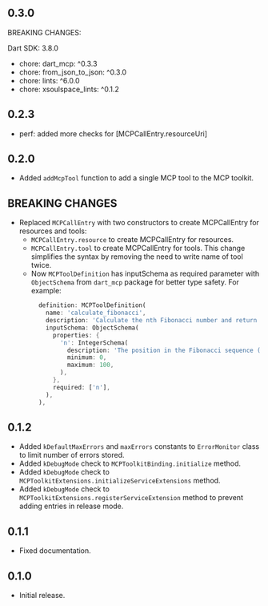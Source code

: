 ## 0.3.0

BREAKING CHANGES:

Dart SDK: 3.8.0

- chore: dart_mcp: ^0.3.3
- chore: from_json_to_json: ^0.3.0
- chore: lints: ^6.0.0
- chore: xsoulspace_lints: ^0.1.2

## 0.2.3

- perf: added more checks for [MCPCallEntry.resourceUri]

## 0.2.0

- Added `addMcpTool` function to add a single MCP tool to the MCP toolkit.

## BREAKING CHANGES

- Replaced `MCPCallEntry` with two constructors to create MCPCallEntry for resources and tools:
  - `MCPCallEntry.resource` to create MCPCallEntry for resources.
  - `MCPCallEntry.tool` to create MCPCallEntry for tools.
    This change simplifies the syntax by removing the need to write name of tool twice.
  - Now `MCPToolDefinition` has inputSchema as required parameter with `ObjectSchema` from `dart_mcp` package for better type safety. For example:
    ```dart
      definition: MCPToolDefinition(
        name: 'calculate_fibonacci',
        description: 'Calculate the nth Fibonacci number and return the sequence',
        inputSchema: ObjectSchema(
          properties: {
            'n': IntegerSchema(
              description: 'The position in the Fibonacci sequence (0-100)',
              minimum: 0,
              maximum: 100,
            ),
          },
          required: ['n'],
        ),
      ),
    ```

## 0.1.2

- Added `kDefaultMaxErrors` and `maxErrors` constants to `ErrorMonitor` class to limit number of errors stored.
- Added `kDebugMode` check to `MCPToolkitBinding.initialize` method.
- Added `kDebugMode` check to `MCPToolkitExtensions.initializeServiceExtensions` method.
- Added `kDebugMode` check to `MCPToolkitExtensions.registerServiceExtension` method to prevent adding entries in release mode.

## 0.1.1

- Fixed documentation.

## 0.1.0

- Initial release.
